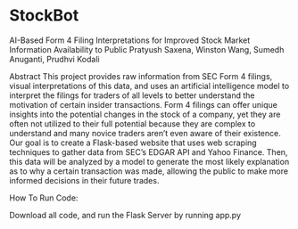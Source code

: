 # StockBot
AI-Based Form 4 Filing Interpretations for Improved Stock Market Information Availability to Public 
Pratyush Saxena, Winston Wang, Sumedh Anuganti, Prudhvi Kodali



Abstract 
This project provides raw information from SEC Form 4 filings, visual interpretations of this data, and uses an artificial intelligence model to interpret the filings for traders of all levels to better understand the motivation of certain insider transactions. Form 4 filings can offer unique insights into the potential changes in the stock of a company, yet they are often not utilized to their full potential because they are complex to understand and many novice traders aren’t even aware of their existence. Our goal is to create a Flask-based website that uses web scraping techniques to gather data from SEC’s EDGAR API and Yahoo Finance. Then, this data will be analyzed by a model to generate the most likely explanation as to why a certain transaction was made, allowing the public to make more informed decisions in their future trades.


How To Run Code:

Download all code, and run the Flask Server by running app.py
